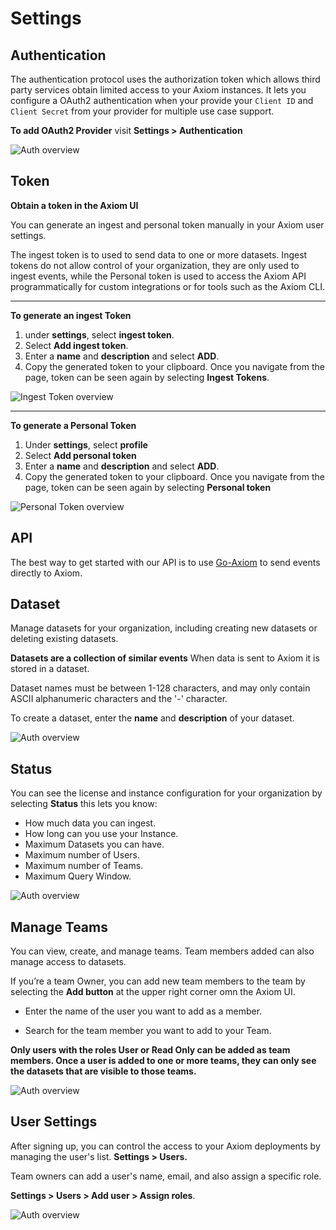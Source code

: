 <div class="axi-header">
  <h1>Settings</h1>
</div>

## Authentication

The authentication protocol uses the authorization token which allows third party services obtain limited access to your Axiom instances. It lets you configure a OAuth2 authentication when your provide your `Client ID` and `Client Secret` from your provider for multiple use case support. 

**To add OAuth2 Provider** visit **Settings > Authentication**

<img class="axi-window-shadow" src="/assets/shots/authentication.png" alt="Auth overview" /> 


## Token

**Obtain a token in the Axiom UI**

You can generate an ingest and personal token manually in your Axiom user settings. 

The ingest token is to used to send data to one or more datasets. Ingest tokens do not allow control of your organization, they are only used to ingest events, while the Personal token is used to access the Axiom API programmatically for custom integrations or for tools such as the Axiom CLI.

---

**To generate an ingest Token**

1. under **settings**, select **ingest token**. 
2. Select **Add ingest token**.
3. Enter a **name** and **description** and select **ADD**. 
4. Copy the generated token to your clipboard. Once you navigate from the page, token can be seen again by selecting **Ingest Tokens**. 

<img class="axi-window-shadow" src="/assets/shots/ingest-token.png" alt="Ingest Token overview" /> 




---


**To generate a Personal Token**

1. Under **settings**, select **profile**
2. Select **Add personal token**
3. Enter a **name** and **description** and select **ADD**.
4. Copy the generated token to your clipboard. Once you navigate from the page, token can be seen again by selecting **Personal token**


<img class="axi-window-shadow" src="/assets/shots/personal-token.png" alt="Personal Token overview" /> 

## API

The best way to get started with our API is to use [Go-Axiom](https://github.com/axiomhq/cli) to send events directly to Axiom. 

## Dataset 

Manage datasets for your organization, including creating new datasets or deleting existing datasets.

**Datasets are a collection of similar events** When data is sent to Axiom it is stored in a dataset. 

Dataset names must be between 1-128 characters, and may only contain ASCII alphanumeric characters and the '-' character.

To create a dataset, enter the **name** and **description** of your dataset. 

<img class="axi-window-shadow" src="/assets/shots/dataset.png" alt="Auth overview" /> 

## Status

You can see the license and instance configuration for your organization by selecting **Status** this lets you know:

- How much data you can ingest. 
- How long can you use your Instance.
- Maximum Datasets you can have.
- Maximum number of Users.
- Maximum number of Teams. 
- Maximum Query Window.

<img class="axi-window-shadow" src="/assets/shots/status.png" alt="Auth overview" /> 


## Manage Teams

You can view, create, and manage teams.  Team members added can also manage access to datasets. 

If you’re a team Owner, you can add new team members to the team by selecting the **Add button** at the upper right corner omn the Axiom UI.   

- Enter the name of the user you want to add as a member. 

- Search for the team member you want to add to your Team.

**Only users with the roles User or Read Only can be added as team members. Once a user is added to one or more teams, they can only see the datasets that are visible to those teams.**

<img class="axi-window-shadow" src="/assets/shots/teams.png" alt="Auth overview" /> 


## User Settings

After signing up, you can control the access to your Axiom deployments by managing the user's list.  **Settings > Users.** 

Team owners can add a user's name, email, and also assign a specific role. 

**Settings > Users > Add user > Assign roles**. 

<img class="axi-window-shadow" src="/assets/shots/users.png" alt="Auth overview" /> 